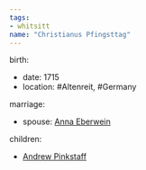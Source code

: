 ```yaml
---
tags:
- whitsitt
name: "Christianus Pfingsttag"
---
```


birth:
  - date: 1715
  - location: #Altenreit, #Germany

marriage:
  - spouse: [Anna Eberwein](Anna%20Eberwein.md) 

children:
  - [Andrew Pinkstaff](Andrew%20Pinkstaff.md)